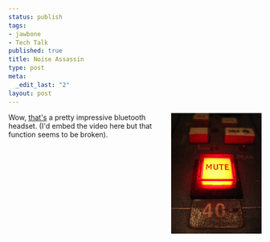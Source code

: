 ```yaml
--- 
status: publish
tags: 
- jawbone
- Tech Talk
published: true
title: Noise Assassin
type: post
meta: 
  _edit_last: "2"
layout: post
---
```

<a href='http://flickr.com/photos/adactio/2110630231/'><img src="/media/wp/2008/06/mute.jpg" alt="" title="Mute button" width="180" height="240" class="alignright size-full wp-image-1302" align="right" /></a>Wow, <a href="http://www.jawbone.com/demo.aspx">that's</a> a pretty impressive bluetooth headset. (I'd embed the video here but that function seems to be broken).

